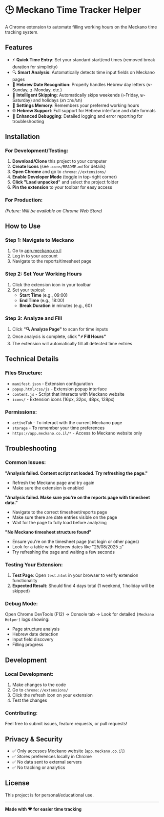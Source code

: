 # 🕒 Meckano Time Tracker Helper

A Chrome extension to automate filling working hours on the Meckano time tracking system.

## Features

- ⚡ **Quick Time Entry**: Set your standard start/end times (removed break duration for simplicity)
- 🔍 **Smart Analysis**: Automatically detects time input fields on Meckano pages
- 📅 **Hebrew Date Recognition**: Properly handles Hebrew day letters (א-Sunday, ב-Monday, etc.)
- 🚫 **Intelligent Skipping**: Automatically skips weekends (ו-Friday, ש-Saturday) and holidays (חג/ערב חג)
- 💾 **Settings Memory**: Remembers your preferred working hours
- 🌐 **Hebrew Support**: Full support for Hebrew interface and date formats
- 🐛 **Enhanced Debugging**: Detailed logging and error reporting for troubleshooting

## Installation

### For Development/Testing:

1. **Download/Clone** this project to your computer
2. **Create Icons** (see `icons/README.md` for details)
3. **Open Chrome** and go to `chrome://extensions/`
4. **Enable Developer Mode** (toggle in top-right corner)
5. **Click "Load unpacked"** and select the project folder
6. **Pin the extension** to your toolbar for easy access

### For Production:
*(Future: Will be available on Chrome Web Store)*

## How to Use

### Step 1: Navigate to Meckano
1. Go to [app.meckano.co.il](https://app.meckano.co.il)
2. Log in to your account
3. Navigate to the reports/timesheet page

### Step 2: Set Your Working Hours
1. Click the extension icon in your toolbar
2. Set your typical:
   - **Start Time** (e.g., 09:00)
   - **End Time** (e.g., 18:00)  
   - **Break Duration** in minutes (e.g., 60)

### Step 3: Analyze and Fill
1. Click **"🔍 Analyze Page"** to scan for time inputs
2. Once analysis is complete, click **"⚡ Fill Hours"**
3. The extension will automatically fill all detected time entries

## Technical Details

### Files Structure:
- `manifest.json` - Extension configuration
- `popup.html/css/js` - Extension popup interface
- `content.js` - Script that interacts with Meckano website
- `icons/` - Extension icons (16px, 32px, 48px, 128px)

### Permissions:
- `activeTab` - To interact with the current Meckano page
- `storage` - To remember your time preferences
- `https://app.meckano.co.il/*` - Access to Meckano website only

## Troubleshooting

### Common Issues:

**"Analysis failed. Content script not loaded. Try refreshing the page."**
- Refresh the Meckano page and try again
- Make sure the extension is enabled

**"Analysis failed. Make sure you're on the reports page with timesheet data."**
- Navigate to the correct timesheet/reports page
- Make sure there are date entries visible on the page
- Wait for the page to fully load before analyzing

**"No Meckano timesheet structure found"**
- Ensure you're on the timesheet page (not login or other pages)
- Look for a table with Hebrew dates like "25/08/2025 ב"
- Try refreshing the page and waiting a few seconds

### Testing Your Extension:
1. **Test Page**: Open `test.html` in your browser to verify extension functionality
2. **Expected Result**: Should find 4 days total (1 weekend, 1 holiday will be skipped)

### Debug Mode:
Open Chrome DevTools (F12) → Console tab → Look for detailed `[Meckano Helper]` logs showing:
- Page structure analysis
- Hebrew date detection
- Input field discovery
- Filling progress

## Development

### Local Development:
1. Make changes to the code
2. Go to `chrome://extensions/`
3. Click the refresh icon on your extension
4. Test the changes

### Contributing:
Feel free to submit issues, feature requests, or pull requests!

## Privacy & Security

- ✅ Only accesses Meckano website (`app.meckano.co.il`)
- ✅ Stores preferences locally in Chrome
- ✅ No data sent to external servers
- ✅ No tracking or analytics

## License

This project is for personal/educational use.

---

**Made with ❤️ for easier time tracking**
